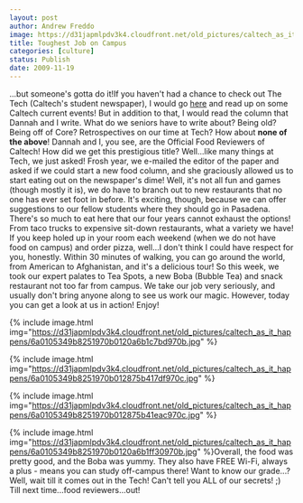```yaml
---
layout: post
author: Andrew Freddo
image: https://d31japmlpdv3k4.cloudfront.net/old_pictures/caltech_as_it_happens/6a0105349b8251970b0120a6b1b7b9970b.jpg
title: Toughest Job on Campus
categories: [culture]
status: Publish
date: 2009-11-19
---
```


...but someone's gotta do it!If you haven't had a chance to check out The Tech (Caltech's student newspaper), I would go <a href="https://tech.caltech.edu">here</a> and read up on some Caltech current events! But in addition to that, I would read the column that Dannah and I write. What do we seniors have to write about? Being old? Being off of Core? Retrospectives on our time at Tech? How about **none of the above**! Dannah and I, you see, are the Official Food Reviewers of Caltech! How did we get this prestigious title? Well...like many things at Tech, we just asked! Frosh year, we e-mailed the editor of the paper and asked if we could start a new food column, and she graciously allowed us to start eating out on the newspaper's dime!
Well, it's not all fun and games (though mostly it is), we do have to branch out to new restaurants that no one has ever set foot in before. It's exciting, though, because we can offer suggestions to our fellow students where they should go in Pasadena. There's so much to eat here that our four years cannot exhaust the options! From taco trucks to expensive sit-down restaurants, what a variety we have! If you keep holed up in your room each weekend (when we do not have food on campus) and order pizza, well...I don't think I could have respect for you, honestly. Within 30 minutes of walking, you can go around the world, from American to Afghanistan, and it's a delicious tour!
So this week, we took our expert palates to Tea Spots, a new Boba (Bubble Tea) and snack restaurant not too far from campus. We take our job very seriously, and usually don't bring anyone along to see us work our magic. However, today you can get a look at us in action! Enjoy!


{% include image.html img="https://d31japmlpdv3k4.cloudfront.net/old_pictures/caltech_as_it_happens/6a0105349b8251970b0120a6b1c7bd970b.jpg" %}

{% include image.html img="https://d31japmlpdv3k4.cloudfront.net/old_pictures/caltech_as_it_happens/6a0105349b8251970b012875b417df970c.jpg" %}

{% include image.html img="https://d31japmlpdv3k4.cloudfront.net/old_pictures/caltech_as_it_happens/6a0105349b8251970b012875b41eac970c.jpg" %}

{% include image.html img="https://d31japmlpdv3k4.cloudfront.net/old_pictures/caltech_as_it_happens/6a0105349b8251970b0120a6b1ff30970b.jpg" %}Overall, the food was pretty good, and the Boba was yummy. They also have FREE Wi-Fi, always a plus - means you can study off-campus there! Want to know our grade...? Well, wait till it comes out in the Tech! Can't tell you ALL of our secrets! ;)
Till next time...food reviewers...out!
